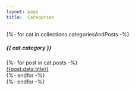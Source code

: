 ```yaml
---
layout: page
title:  Categories
---
```


<div class="tag-list">
{%- for cat in collections.categoriesAndPosts -%}
  <div class="tag-group">
    <h5 class="tag-group-title">{{ cat.category }}</h5>
    {%- for post in cat.posts -%}
      <article class="tag-item">
        <a class="tag-item-title" href="{{ site.url }}{{ post.url }}">{{post.data.title}}</a>
      </article>
    {%- endfor -%}
  </div>
{%- endfor -%}
</div>
